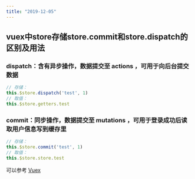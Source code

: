 ```yaml
---
title: "2019-12-05"
---
```


## vuex中store存储store.commit和store.dispatch的区别及用法

### dispatch：含有异步操作，数据提交至 actions ，可用于向后台提交数据

```js
// 存储：
this.$store.dispatch('test', 1)
// 取值：
this.$store.getters.test
```

### commit：同步操作，数据提交至 mutations ，可用于登录成功后读取用户信息写到缓存里

```js
// 存储：
this.$store.commit('test', 1)
// 取值：
this.$store.store.test
```

可以参考 [Vuex](https://vuex.vuejs.org/zh/api/#commit "Vuex")